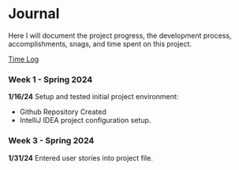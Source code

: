 # Journal

Here I will document the project progress, the development process, accomplishments, snags, and time spent on this project.

[Time Log](TimeLog.md)

### Week 1 - Spring 2024

**1/16/24**
Setup and tested initial project environment:
* Github Repository Created
* IntelliJ IDEA project configuration setup.

### Week 3 - Spring 2024

**1/31/24**
Entered user stories into project file.